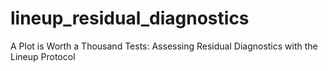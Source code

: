 # lineup_residual_diagnostics
A Plot is Worth a Thousand Tests: Assessing Residual Diagnostics with the Lineup Protocol
